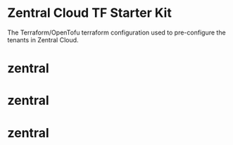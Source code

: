 # Zentral Cloud TF Starter Kit

The Terraform/OpenTofu terraform configuration used to pre-configure the tenants in Zentral Cloud.
# zentral
# zentral
# zentral
